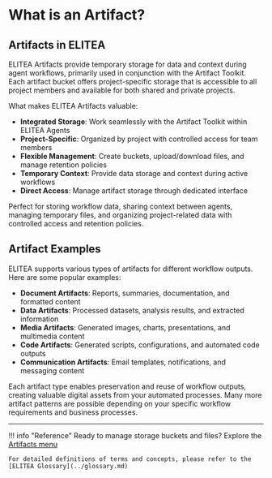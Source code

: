 # What is an Artifact?

## Artifacts in ELITEA

ELITEA Artifacts provide temporary storage for data and context during agent workflows, primarily used in conjunction with the Artifact Toolkit. Each artifact bucket offers project-specific storage that is accessible to all project members and available for both shared and private projects.

What makes ELITEA Artifacts valuable:

- **Integrated Storage**: Work seamlessly with the Artifact Toolkit within ELITEA Agents
- **Project-Specific**: Organized by project with controlled access for team members
- **Flexible Management**: Create buckets, upload/download files, and manage retention policies
- **Temporary Context**: Provide data storage and context during active workflows
- **Direct Access**: Manage artifact storage through dedicated interface

Perfect for storing workflow data, sharing context between agents, managing temporary files, and organizing project-related data with controlled access and retention policies.

## Artifact Examples

ELITEA supports various types of artifacts for different workflow outputs. Here are some popular examples:

- **Document Artifacts**: Reports, summaries, documentation, and formatted content
- **Data Artifacts**: Processed datasets, analysis results, and extracted information
- **Media Artifacts**: Generated images, charts, presentations, and multimedia content
- **Code Artifacts**: Generated scripts, configurations, and automated code outputs
- **Communication Artifacts**: Email templates, notifications, and messaging content

Each artifact type enables preservation and reuse of workflow outputs, creating valuable digital assets from your automated processes. Many more artifact patterns are possible depending on your specific workflow requirements and business processes.

---

!!! info "Reference"
    Ready to manage storage buckets and files? Explore the [Artifacts menu](../../menus/artifacts.md)

    For detailed definitions of terms and concepts, please refer to the [ELITEA Glossary](../glossary.md)
